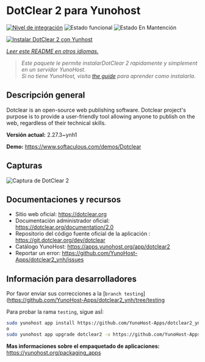 <!--
Este archivo README esta generado automaticamente<https://github.com/YunoHost/apps/tree/master/tools/readme_generator>
No se debe editar a mano.
-->

# DotClear 2 para Yunohost

[![Nivel de integración](https://dash.yunohost.org/integration/dotclear2.svg)](https://dash.yunohost.org/appci/app/dotclear2) ![Estado funcional](https://ci-apps.yunohost.org/ci/badges/dotclear2.status.svg) ![Estado En Mantención](https://ci-apps.yunohost.org/ci/badges/dotclear2.maintain.svg)

[![Instalar DotClear 2 con Yunhost](https://install-app.yunohost.org/install-with-yunohost.svg)](https://install-app.yunohost.org/?app=dotclear2)

*[Leer este README en otros idiomas.](./ALL_README.md)*

> *Este paquete le permite instalarDotClear 2 rapidamente y simplement en un servidor YunoHost.*  
> *Si no tiene YunoHost, visita [the guide](https://yunohost.org/install) para aprender como instalarla.*

## Descripción general

Dotclear is an open-source web publishing software. Dotclear project's purpose is to provide a user-friendly tool allowing anyone to publish on the web, regardless of their technical skills.


**Versión actual:** 2.27.3~ynh1

**Demo:** <https://www.softaculous.com/demos/Dotclear>

## Capturas

![Captura de DotClear 2](./doc/screenshots/ss2_dotclear.png)

## Documentaciones y recursos

- Sitio web oficial: <https://dotclear.org>
- Documentación administrador oficial: <https://dotclear.org/documentation/2.0>
- Repositorio del código fuente oficial de la aplicación : <https://git.dotclear.org/dev/dotclear>
- Catálogo YunoHost: <https://apps.yunohost.org/app/dotclear2>
- Reportar un error: <https://github.com/YunoHost-Apps/dotclear2_ynh/issues>

## Información para desarrolladores

Por favor enviar sus correcciones a la [`branch testing`](https://github.com/YunoHost-Apps/dotclear2_ynh/tree/testing

Para probar la rama `testing`, sigue asÍ:

```bash
sudo yunohost app install https://github.com/YunoHost-Apps/dotclear2_ynh/tree/testing --debug
o
sudo yunohost app upgrade dotclear2 -u https://github.com/YunoHost-Apps/dotclear2_ynh/tree/testing --debug
```

**Mas informaciones sobre el empaquetado de aplicaciones:** <https://yunohost.org/packaging_apps>
